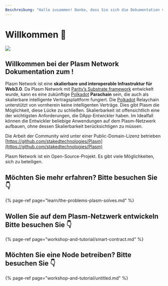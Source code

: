 ```yaml
---
Beschreibung: "Hallo zusammen! Danke, dass Sie sich die Dokumentation von Plasm Network anschauen. \U0001F609"
---
```


# Willkommen 💁

![](.gitbook/assets/sukurnshotto-2020-05-27-200702png.png)

## Willkommen bei der Plasm Network Dokumentation zum !

Plasm Network ist eine **skalierbare und interoperable Infrastruktur für Web3.0**. Da Plasm Network mit [Parity’s Substrate framework](https://www.substrate.io/) entwickelt wurde, kann es eine zukünftige [Polkadot](https://polkadot.network/) **Parachain** sein, die auch als skalierbare intelligente Vertragsplattform fungiert. Die [Polkadot](https://polkadot.network/) Relaychain unterstützt von vornherein keine intelligenten Verträge. Dies gibt Plasm die Möglichkeit, diese Lücke zu schließen. Skalierbarkeit ist offensichtlich eine der wichtigsten Anforderungen, die DApp-Entwickler haben. Im Idealfall können die Entwickler beliebige Anwendungen auf dem Plasm-Netzwerk aufbauen, ohne dessen Skalierbarkeit berücksichtigen zu müssen.

Die Arbeit der Community wird unter einer Public-Domain-Lizenz betrieben  
[https://github.com/stakedtechnologies/Plasm](https://github.com/stakedtechnologies/Plasm)

Plasm Network ist ein Open-Source-Projekt. Es gibt viele Möglichkeiten, sich zu beteiligen. 

## Möchten Sie mehr erfahren? Bitte besuchen Sie 👇

{% page-ref page="learn/the-problems-plasm-solves.md" %}

## Wollen Sie auf dem Plasm-Netzwerk entwickeln Bitte besuchen Sie 👇

{% page-ref page="workshop-and-tutorial/smart-contract.md" %}

## Möchten Sie eine Node betreiben? Bitte besuchen Sie 👇

{% page-ref page="workshop-and-tutorial/untitled.md" %}

